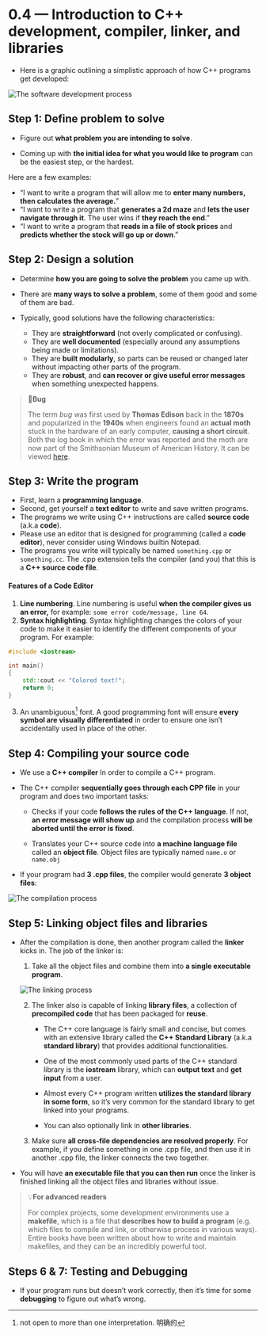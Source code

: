 # 0.4 — Introduction to C++ development, compiler, linker, and libraries

- Here is a graphic outlining a simplistic approach of how C++ programs get developed:

![The software development process](https://www.learncpp.com/images/CppTutorial/Chapter0/Development-min.png?ezimgfmt=ng%3Awebp%2Fngcb2%2Frs%3Adevice%2Frscb2-1)

## Step 1: Define problem to solve

- Figure out **what problem you are intending to solve**.

- Coming up with **the initial idea for what you would like to program** can be the easiest step, or the hardest.

Here are a few examples:

- “I want to write a program that will allow me to **enter many numbers, then calculates the average.**”
- “I want to write a program that **generates a 2d maze** and **lets the user navigate through it**. The user wins if **they reach the end**.”
- “I want to write a program that **reads in a file of stock prices** and **predicts whether the stock will go up or down**.”

## Step 2: Design a solution

- Determine **how you are going to solve the problem** you came up with.
- There are **many ways to solve a problem**, some of them good and some of them are bad.
- Typically, good solutions have the following characteristics:

  - They are **straightforward** (not overly complicated or confusing).
  - They are **well documented** (especially around any assumptions being made or limitations).
  - They are **built modularly**, so parts can be reused or changed later without impacting other parts of the program.
  - They are **robust**, and **can recover or give useful error messages** when something unexpected happens.

> 🐞**Bug**
>
> The term *bug* was first used by **Thomas Edison** back in the **1870s** and popularized in the **1940s** when engineers found an **actual moth** stuck in the hardware of an early computer, **causing a short circuit**. Both the log book in which the error was reported and the moth are now part of the Smithsonian Museum of American History. It can be viewed [here](https://americanhistory.si.edu/collections/search/object/nmah_334663).
>

## Step 3: Write the program

- First, learn a **programming language**.
- Second, get yourself a **text editor** to write and save written programs. 
- The programs we write using C++ instructions are called **source code** (a.k.a **code**). 
- Please use an editor that is designed for programming  (called a **code editor**), never consider using Windows builtin Notepad.
- The programs you write will typically be named `something.cpp` or `something.cc`. The .cpp extension tells the compiler (and you) that this is a **C++ source code file**.

#### Features of a Code Editor

1. **Line numbering**. Line numbering is useful **when the compiler gives us an error,** for example: `some error code/message, line 64`.
2. **Syntax highlighting**. Syntax highlighting changes the colors of your code to make it easier to identify the different components of your program. For example:

```cpp
#include <iostream>

int main()
{
    std::cout << "Colored text!";
    return 0;
}
```

3. An unambiguous[^unambiguous] font. A good programming font will ensure **every symbol are visually differentiated** in order to ensure one isn’t accidentally used in place of the other. 

## Step 4: Compiling your source code

- We use a **C++ compiler** In order to compile a C++ program. 

- The C++ compiler **sequentially goes through each CPP file** in your program and does two important tasks:

  - Checks if your code **follows the rules of the C++ language**. If not, **an error message will show up** and the compilation process **will be aborted until the error is fixed**.

  - Translates your C++ source code into **a machine language file** called an **object file**. Object files are typically named `name.o` or `name.obj`

- If your program had **3 .cpp files**, the compiler would generate **3 object files**:

![The compilation process](https://www.learncpp.com/images/CppTutorial/Chapter0/CompileSource-min.png?ezimgfmt=rs:421x161/rscb2/ng:webp/ngcb2)

## Step 5: Linking object files and libraries

- After the compilation is done, then another program called the **linker** kicks in. The job of the linker is:

  1. Take all the object files and combine them into **a single executable program**.

  ![The linking process](https://www.learncpp.com/images/CppTutorial/Chapter0/LinkingObjects-min.png?ezimgfmt=rs:441x271/rscb2/ng:webp/ngcb2)

  2. The linker also is capable of linking **library files**, a collection of **precompiled code** that has been packaged for **reuse**.

     - The C++ core language is fairly small and concise, but comes with an extensive library called the **C++ Standard Library** (a.k.a **standard library**) that provides additional functionalities.

     - One of the most commonly used parts of the C++ standard library is the **iostream** library, which can **output text** and **get input** from a user.

     -  Almost every C++ program written **utilizes the standard library in some form**, so it’s very common for the standard library to get linked into your programs.

     - You can also optionally link in **other libraries**.

  3. Make sure **all cross-file dependencies are resolved properly**. For example, if you define something in one .cpp file, and then use it in another .cpp  file, the linker connects the two together.

- You will have **an executable file that you can then run** once the linker is finished linking all the object files and libraries without issue.

> 💡**For advanced readers**
>
> For complex projects, some development environments use a **makefile**, which is a file that **describes how to build a program** (e.g. which files to compile and link, or otherwise process in various ways). Entire books have been written about how to write and maintain makefiles, and they can be an incredibly powerful tool.

## Steps 6 & 7: Testing and Debugging

- If your program runs but doesn’t work correctly, then it’s time for some **debugging** to figure out what’s wrong. 



[^unambiguous]: not open to more than one interpretation. 明确的
[^unambiguous]: fuc